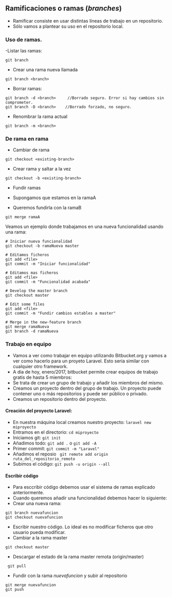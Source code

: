 ## Ramificaciones o ramas (_branches_)

- Ramificar consiste en usar distintas líneas de trabajo en un repositorio. 
- Sólo vamos a plantear su uso en el repositorio local.

### Uso de ramas.

-Listar las ramas:
```
git branch
```

- Crear una rama nueva llamada <branch>
```
git branch <branch>
```

- Borrar ramas:
```
git branch -d <branch>     //Borrado seguro. Error si hay cambios sin comprometer.
git branch -D <branch>    //Borrado forzado, no seguro.
```

- Renombrar la rama actual
```
git branch -m <branch>
```


### De rama en rama
- Cambiar de rama
```
git checkout <existing-branch>
```

- Crear rama y saltar a la vez
```
git checkout -b <existing-branch>
```

- Fundir ramas

 - Supongamos que estamos en la ramaA
 - Queremos fundirla con la ramaB
```
git merge ramaA
```
 Veamos un ejemplo donde trabajamos en una nueva funcionalidad usando una rama:

```
# Iniciar nueva funcionalidad
git checkout -b ramaNueva master

# Editamos ficheros
git add <file>
git commit -m "Iniciar funcionalidad"

# Editamos mas ficheros
git add <file>
git commit -m "Funcionalidad acabada"

# Develop the master branch
git checkout master

# Edit some files
git add <file>
git commit -m "Fundir cambios estables a master"

# Merge in the new-feature branch
git merge ramaNueva
git branch -d ramaNueva

```

### Trabajo en equipo
- Vamos a ver como trabajar en equipo utilizando Bitbucket.org y vamos a ver como hacerlo para un proyeto Laravel. Esto seria similar con cualquier otro framework.
- A dia de hoy, enero/2017, bitbucket permite crear equipos de trabajo gratis de hasta 5 miembros:
 - Se trata de crear un grupo de trabajo y añadir los miembros del mismo.
 - Creamos un proyecto dentro del grupo de trabajo. Un proyecto puede contener uno o más repositorios y puede ser público o privado.
 - Creamos un repositorio dentro del proyecto. 
#### Creación del proyecto Laravel:
 - En nuestra máquina local creamos nuestro proyecto: `laravel new miproyecto`
 - Entramos en el directorio: `cd miproyecto`
 - Iniciamos git: `git init`
 - Añadimos todo: `git add .` o `git add -A`
 - Primer commit: `git commit -m "Laravel"`
 - Añadimos el reposio ` git remote add origin  ruta_del_repositorio_remoto`
 - Subimos el código: `git push -u origin --all`
####  Escribir código
 
- Para esccribir código debemos usar el sistema de ramas explicado anteriormente.
- Cuando queremos añadir una funcionalidad debemos hacer lo siguiente:
 - Crear una nueva rama:  
 ```
 git branch nuevafuncion
 git checkout nuevafuncion
 ```
 - Escribir nuestro código. Lo ideal es no modificar ficheros que otro usuario pueda modificar.
 - Cambiar a la rama master
 ```
git checkout master
```
 - Descargar el estado de la rama master remota (origin/master)
```
 git pull
 ```
 - Fundir con la rama _nuevafuncion_ y subir al repositorio
 ```
 git merge nuevafuncion
 git push
 ```
 
 